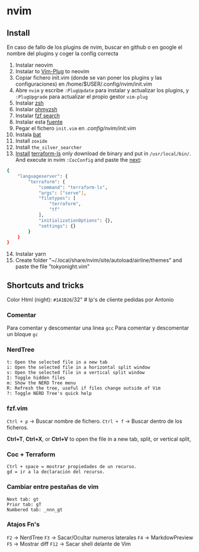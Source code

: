 # nvim

## Install

En caso de fallo de los plugins de nvim, buscar en github o en google el nombre del plugins y coger la config correcta

1) Instalar neovim
2) Instalar  to [Vim-Plug](https://github.com/junegunn/vim-plug#neovim) to neovim
3) Copiar fichero init.vim (donde se van poner los plugins y las configuraciones)
   en /home/$USER/.config/nvim/init.vim
4) Abre `nvim` y escribe `:PlugUpdate`  para instalar y actualizar los plugins, y `:PlugUpgrade` para actualizar el propio gestor `vim-plug`
5) Instalar [zsh](https://github.com/ohmyzsh/ohmyzsh/wiki/Installing-ZSH)
6) Instalar [ohmyzsh](https://ohmyz.sh/#install)
7) Instalar [fzf search](https://github.com/joshskidmore/zsh-fzf-history-search)
8) Instalar esta [fuente](https://github.com/romkatv/powerlevel10k#manual-font-installation)
9) Pegar el fichero `init.vim` en _.config/nvim/init.vim_
10) Instala [bat](https://github.com/sharkdp/bat)
11) Install `zoxide`
12) Install `the_silver_searcher`
13) [Install](https://releases.hashicorp.com/terraform-ls/) [terraform-ls](https://github.com/hashicorp/terraform-ls/blob/main/docs/installation.md) only download de binary and put in `/usr/local/bin/`. And execute in nvim `:CocConfig`  and       paste the [next](https://github.com/hashicorp/terraform-ls/blob/main/docs/USAGE.md#vim--neovim):

```bash
{
	"languageserver": {
		"terraform": {
			"command": "terraform-ls",
			"args": ["serve"],
			"filetypes": [
				"terraform",
				"tf"
			],
			"initializationOptions": {},
			"settings": {}
		}
	}
}
```
14) Instalar yarn
15) Create folder "~/.local/share/nvim/site/autoload/airline/themes" and paste the file "tokyonight.vim"

## Shortcuts and tricks

Color Html (night): `#1A1B26`/32" # Ip's de cliente pedidas por Antonio

### Comentar
Para comentar y descomentar una linea  `gcc`
Para comentar y descomentar un bloque  `gc`

### NerdTree
    t: Open the selected file in a new tab
    i: Open the selected file in a horizontal split window
    s: Open the selected file in a vertical split window
    I: Toggle hidden files
    m: Show the NERD Tree menu
    R: Refresh the tree, useful if files change outside of Vim
    ?: Toggle NERD Tree's quick help

### fzf.vim
`Ctrl + p`  -> Buscar nombre de fichero.
`Ctrl + f`  -> Buscar dentro de los ficheros.

**Ctrl+T**, **Ctrl+X**, or **Ctrl+V** to open the file in a new tab, split, or vertical split,

### Coc + Terraform
```
Ctrl + space = mostrar propiedades de un recurso.
gd = ir a la declaración del recurso.
```

### Cambiar entre pestañas de vim

```
Next tab: gt
Prior tab: gT
Numbered tab: _nnn_gt
```

### Atajos Fn's
`F2` -> NerdTree
`F3` -> Sacar/Ocultar numeros laterales
`F4` -> MarkdowPreview
`F5` -> Mostrar diff
`F12` -> Sacar shell delante de Vim
